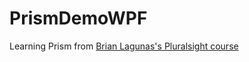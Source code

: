 # PrismDemoWPF

Learning Prism from [Brian Lagunas's Pluralsight course](https://app.pluralsight.com/courses/fca37260-bdfb-4c6a-b6c8-ac6bc30f2d6e)
